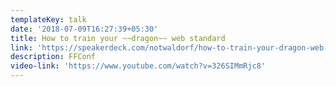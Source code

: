 ```yaml
---
templateKey: talk
date: '2018-07-09T16:27:39+05:30'
title: How to train your ~~dragon~~ web standard
link: 'https://speakerdeck.com/notwaldorf/how-to-train-your-dragon-web-standard'
description: FFConf
video-link: 'https://www.youtube.com/watch?v=326SIMmRjc8'
---
```


